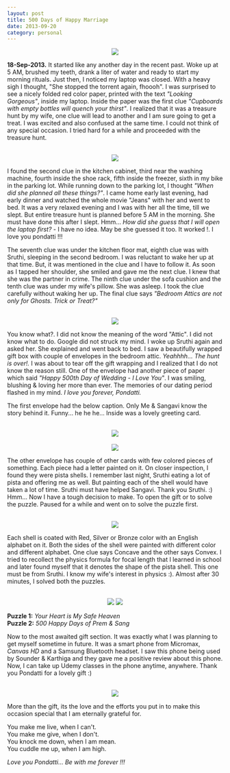 ```yaml
---
layout: post
title: 500 Days of Happy Marriage
date: 2013-09-20
category: personal
---
```


<div style="text-align: center;">
<img src="{{site.img-url}}/500-day-greeting-card.jpg"/>
</div>  

**18-Sep-2013.** 
It started like any another day in the recent past. Woke up at 5 AM, brushed my teeth, drank a liter of water and ready to start my morning rituals. Just then, I noticed my laptop was closed. With a heavy sigh I thought, "She stopped the torrent again, fhoooh". I was surprised to see a nicely folded red color paper, printed with the text *"Looking Gorgeous"*, inside my laptop. Inside the paper was the first clue *"Cupboards with empty bottles will quench your thirst"*. I realized that it was a treasure hunt by my wife, one clue will lead to another and I am sure going to get a treat. I was excited and also confused at the same time. I could not think of any special occasion. I tried hard for a while and proceeded with the treasure hunt.  

<div style="text-align: center;"><br/>
<img src="{{site.img-url}}/500-day-tip-on-laptop.jpg"/>
</div>  
  
I found the second clue in the kitchen cabinet, third near the washing machine, fourth inside the shoe rack, fifth inside the freezer, sixth in my bike in the parking lot. While running down to the parking lot, I thought *"When did she planned all these things?"*. I came home early last evening, had early dinner and watched the whole movie "Jeans" with her and went to bed. It was a very relaxed evening and I was with her all the time, till we slept. But entire treasure hunt is planned before 5 AM in the morning. She must have done this after I slept. Hmm... *How did she guess that I will open the laptop first?* - I have no idea. May be she guessed it too. It worked !. I love you pondatti !!!  
  
The seventh clue was under the kitchen floor mat, eighth clue was with Sruthi, sleeping in the second bedroom. I was reluctant to wake her up at that time. But, it was mentioned in the clue and I have to follow it. As soon as I tapped her shoulder, she smiled and gave me the next clue. I knew that she was the partner in crime. The ninth clue under the sofa cushion and the tenth clue was under my wife's pillow. She was asleep. I took the clue carefully without waking her up. The final clue says *"Bedroom Attics are not only for Ghosts. Trick or Treat?"*   
  
<div style="text-align: center;"><br/>
<img src="{{site.img-url}}/500-day-all-tips.jpg"/>
</div>  
  
You know what?. I did not know the meaning of the word "Attic". I did not know what to do. Google did not struck my mind. I woke up Sruthi again and asked her. She explained and went back to bed. I saw a beautifully wrapped gift box with couple of envelopes in the bedroom attic. *Yeahhhh... The hunt is over!.* I was about to tear off the gift wrapping and I realized that I do not know the reason still. One of the envelope had another piece of paper which said *"Happy 500th Day of Wedding - I Love You"*. I was smiling, blushing & loving her more than ever. The memories of our dating period flashed in my mind. *I love you forever, Pondatti.*  
  
The first envelope had the below caption. Only Me & Sangavi know the story behind it. Funny... he he he... Inside was a lovely greeting card.   
  
<div style="text-align: center;"><br/>
<img src="{{site.img-url}}/500-day-manga-mandaiyan-guy.jpg"/>
</div>  
  
<div style="text-align: center;"><br/>
<img src="{{site.img-url}}/500-day-greeting-card-full.jpg"/>
</div>  
  
The other envelope has couple of other cards with few colored pieces of something. Each piece had a letter painted on it. On closer inspection, I found they were pista shells. I remember last night, Sruthi eating a lot of pista and offering me as well. But painting each of the shell would have taken a lot of time. Sruthi must have helped Sangavi. Thank you Sruthi. :) Hmm... Now I have a tough decision to make. To open the gift or to solve the puzzle. Paused for a while and went on to solve the puzzle first.  

<div style="text-align: center;"><br/>
<img src="{{site.img-url}}/500-day-all-puzzle-clues.jpg"/>
</div>  
  
Each shell is coated with Red, Silver or Bronze color with an English alphabet on it. Both the sides of the shell were painted with different color and different alphabet. One clue says Concave and the other says Convex. I tried to recollect the physics formula for focal length that I learned in school and later found myself that it denotes the shape of the pista shell. This one must be from Sruthi. I know my wife's interest in physics :). Almost after 30 minutes, I solved both the puzzles.   
  
<div style="text-align: center;"><br/>
<img src="{{site.img-url}}/500-day-puzzle-1.jpg"/>
<img src="{{site.img-url}}/500-day-puzzle-2.jpg"/>
</div>  
  
**Puzzle 1:** *Your Heart is My Safe Heaven*  
**Puzzle 2:** *500 Happy Days of Prem & Sang*  
  
Now to the most awaited gift section. It was exactly what I was planning to get myself sometime in future. It was a smart phone from Micromax, *Canvas HD* and a Samsung Bluetooth headset. I saw this phone being used by Sounder & Karthiga and they gave me a positive review about this phone. Now, I can take up Udemy classes in the phone anytime, anywhere. Thank you Pondatti for a lovely gift :)  
  
<div style="text-align: center;"><br/>
<img src="{{site.img-url}}/500-day-gifts.jpg"/>
</div>  
  
More than the gift, its the love and the efforts you put in to make this occasion special that I am eternally grateful for.  
  
You make me live, when I can't.  
You make me give, when I don't.  
You knock me down, when I am mean.  
You cuddle me up, when I am high.  
  
*Love you Pondatti... Be with me forever !!!*  


